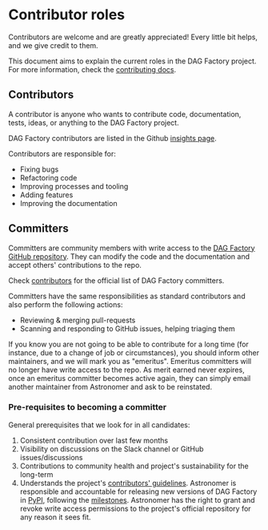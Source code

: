 # Contributor roles

Contributors are welcome and are greatly appreciated! Every little bit helps, and we give credit to them.

This document aims to explain the current roles in the DAG Factory project.
For more information, check the [contributing docs](howto.md).

## Contributors

A contributor is anyone who wants to contribute code, documentation, tests, ideas, or anything to the DAG Factory project.

DAG Factory contributors are listed in the Github [insights page](https://github.com/astronomer/dag-factory/graphs/contributors).

Contributors are responsible for:

* Fixing bugs
* Refactoring code
* Improving processes and tooling
* Adding features
* Improving the documentation

## Committers

Committers are community members with write access to the [DAG Factory GitHub repository](https://github.com/astronomer/dag-factory).
They can modify the code and the documentation and accept others' contributions to the repo.

Check [contributors](contributors.md) for the official list of DAG Factory committers.

Committers have the same responsibilities as standard contributors and also perform the following actions:

* Reviewing & merging pull-requests
* Scanning and responding to GitHub issues, helping triaging them

If you know you are not going to be able to contribute for a long time (for instance, due to a change of job or circumstances), you should inform other maintainers, and we will mark you as "emeritus".
Emeritus committers will no longer have write access to the repo.
As merit earned never expires, once an emeritus committer becomes active again, they can simply email another maintainer from Astronomer and ask to be reinstated.

### Pre-requisites to becoming a committer

General prerequisites that we look for in all candidates:

1. Consistent contribution over last few months
2. Visibility on discussions on the Slack channel or GitHub issues/discussions
3. Contributions to community health and project's sustainability for the long-term
4. Understands the project's [contributors' guidelines](howto.md).
Astronomer is responsible and accountable for releasing new versions of DAG Factory in [PyPI](https://pypi.org/project/dag-factory/), following the [milestones](https://github.com/astronomer/dag-factory/milestones).
Astronomer has the right to grant and revoke write access permissions to the project's official repository for any reason it sees fit.
